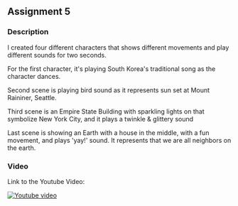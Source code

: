 ## Assignment 5

### Description
I created four different characters that shows different movements and play different sounds for two seconds.

For the first character, it's playing South Korea's traditional song as the character dances.

Second scene is playing bird sound as it represents sun set at Mount Raininer, Seattle.

Third scene is an Empire State Building with sparkling lights on that symbolize New York City, and it plays a twinkle & glittery sound

Last scene is showing an Earth with a house in the middle, with a fun movement, and plays 'yay!' sound. It represents that we are all neighbors on the earth. 


### Video
Link to the Youtube Video:

[![Youtube video](http://img.youtube.com/vi/jmGZyRaJPwY)](http://www.youtube.com/watch?v=jmGZyRaJPwY)
